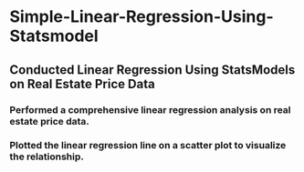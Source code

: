 # Simple-Linear-Regression-Using-Statsmodel
## Conducted Linear Regression Using StatsModels on Real Estate Price Data 

### Performed a comprehensive linear regression analysis on real estate price data.
### Plotted the linear regression line on a scatter plot to visualize the relationship.

